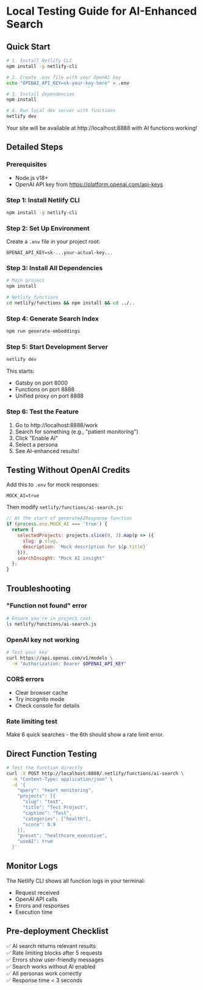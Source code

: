 # Local Testing Guide for AI-Enhanced Search

## Quick Start

```bash
# 1. Install Netlify CLI
npm install -g netlify-cli

# 2. Create .env file with your OpenAI key
echo "OPENAI_API_KEY=sk-your-key-here" > .env

# 3. Install dependencies
npm install

# 4. Run local dev server with functions
netlify dev
```

Your site will be available at http://localhost:8888 with AI functions working!

## Detailed Steps

### Prerequisites
- Node.js v18+
- OpenAI API key from https://platform.openai.com/api-keys

### Step 1: Install Netlify CLI
```bash
npm install -g netlify-cli
```

### Step 2: Set Up Environment
Create a `.env` file in your project root:
```
OPENAI_API_KEY=sk-...your-actual-key...
```

### Step 3: Install All Dependencies
```bash
# Main project
npm install

# Netlify functions
cd netlify/functions && npm install && cd ../..
```

### Step 4: Generate Search Index
```bash
npm run generate-embeddings
```

### Step 5: Start Development Server
```bash
netlify dev
```

This starts:
- Gatsby on port 8000
- Functions on port 8888
- Unified proxy on port 8888

### Step 6: Test the Feature
1. Go to http://localhost:8888/work
2. Search for something (e.g., "patient monitoring")
3. Click "Enable AI"
4. Select a persona
5. See AI-enhanced results!

## Testing Without OpenAI Credits

Add this to `.env` for mock responses:
```
MOCK_AI=true
```

Then modify `netlify/functions/ai-search.js`:
```javascript
// At the start of generateAIResponse function
if (process.env.MOCK_AI === 'true') {
  return {
    selectedProjects: projects.slice(0, 3).map(p => ({
      slug: p.slug,
      description: `Mock description for ${p.title}`
    })),
    searchInsight: "Mock AI insight"
  };
}
```

## Troubleshooting

### "Function not found" error
```bash
# Ensure you're in project root
ls netlify/functions/ai-search.js
```

### OpenAI key not working
```bash
# Test your key
curl https://api.openai.com/v1/models \
  -H "Authorization: Bearer $OPENAI_API_KEY"
```

### CORS errors
- Clear browser cache
- Try incognito mode
- Check console for details

### Rate limiting test
Make 6 quick searches - the 6th should show a rate limit error.

## Direct Function Testing

```bash
# Test the function directly
curl -X POST http://localhost:8888/.netlify/functions/ai-search \
  -H "Content-Type: application/json" \
  -d '{
    "query": "heart monitoring",
    "projects": [{
      "slug": "test",
      "title": "Test Project",
      "caption": "Test",
      "categories": ["health"],
      "score": 0.9
    }],
    "preset": "healthcare_executive",
    "useAI": true
  }'
```

## Monitor Logs

The Netlify CLI shows all function logs in your terminal:
- Request received
- OpenAI API calls  
- Errors and responses
- Execution time

## Pre-deployment Checklist

✅ AI search returns relevant results  
✅ Rate limiting blocks after 5 requests  
✅ Errors show user-friendly messages  
✅ Search works without AI enabled  
✅ All personas work correctly  
✅ Response time < 3 seconds 